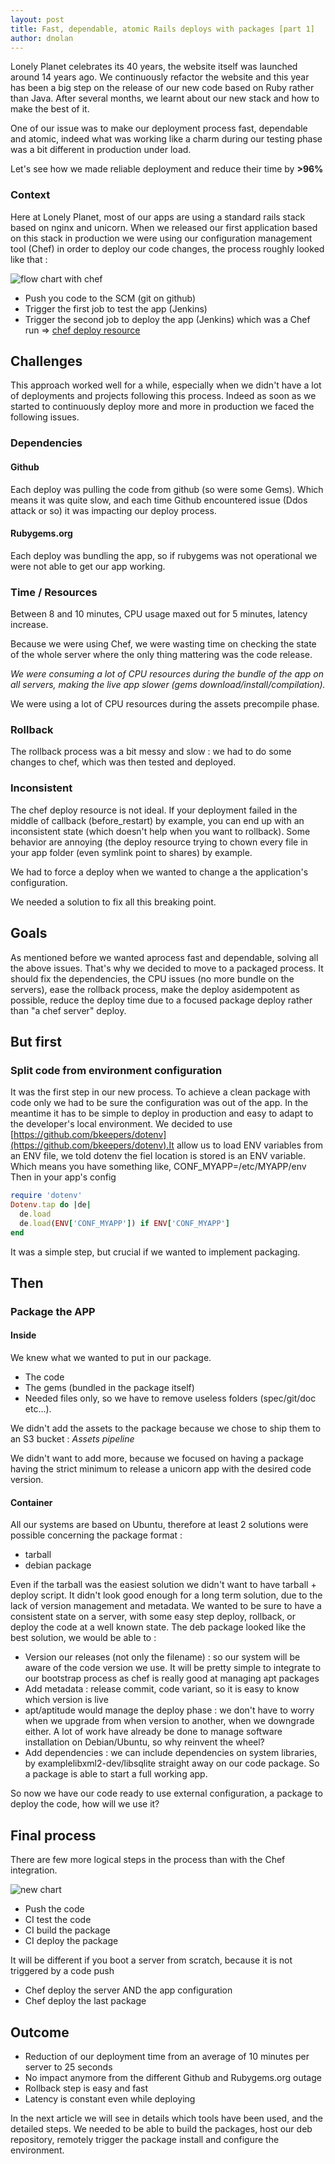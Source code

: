```yaml
---
layout: post
title: Fast, dependable, atomic Rails deploys with packages [part 1]
author: dnolan
---
```


Lonely Planet celebrates its 40 years, the website itself was launched around 14 years ago. We continuously refactor the website and this year has been a big step on the release of our new code based on Ruby rather than Java. After several months, we learnt about our new stack and how to make the best of it.

One of our issue was to make our deployment process fast, dependable and atomic, indeed what was working like a charm during our testing phase was a bit different in production under load.

Let's see how we made reliable deployment and reduce their time by **>96%**

### Context

Here at Lonely Planet, most of our apps are using a standard rails stack based on nginx and unicorn. When we released our first application based on this stack in production we were using our configuration management tool (Chef) in order to deploy our code changes, the process roughly looked like that :

![flow chart with chef](/img/flowchart-with-chef1.png)

- Push you code to the SCM (git on github)
- Trigger the first job to test the app (Jenkins)
- Trigger the second job to deploy the app (Jenkins) which was a Chef run => [chef deploy resource](http://docs.opscode.com/resource_deploy.html)

## Challenges

This approach worked well for a while, especially when we didn't have a lot of deployments and projects following this process. Indeed as soon as we started to continuously deploy more and more in production we faced the following issues.

### Dependencies

#### Github

Each deploy was pulling the code from github (so were some Gems). Which means it was quite slow, and each time Github encountered issue (Ddos attack or so) it was impacting our deploy process.

#### Rubygems.org

Each deploy was bundling the app, so if rubygems was not operational we were not able to get our app working.

### Time / Resources

Between 8 and 10 minutes, CPU usage maxed out for 5 minutes, latency increase.

Because we were using Chef, we were wasting time on checking the state of the whole server where the only thing mattering was the code release.

*We were consuming a lot of CPU resources during the bundle of the app on all servers, making the live app slower (gems download/install/compilation).*

We were using a lot of CPU resources during the assets precompile phase.

### Rollback

The rollback process was a bit messy and slow : we had to do some changes to chef, which was then tested and deployed.

### Inconsistent

The chef deploy resource is not ideal. If your deployment failed in the middle of callback (before_restart) by example, you can end up with an inconsistent state (which doesn't help when you want to rollback). Some behavior are annoying (the deploy resource trying to chown every file in your app folder (even symlink point to shares) by example.

We had to force a deploy when we wanted to change a the application's configuration.

We needed a solution to fix all this breaking point.

## Goals

As mentioned before we wanted aprocess fast and dependable, solving all the above issues. That's why we decided to move to a packaged process. It should fix the dependencies, the CPU issues (no more bundle on the servers), ease the rollback process, make the deploy asidempotent as possible, reduce the deploy time due to a focused package deploy rather than "a chef server" deploy.

## But first

### Split code from environment configuration

It was the first step in our new process. To achieve a clean package with code only we had to be sure the configuration was out of the app. In the meantime it has to be simple to deploy in production and easy to adapt to the developer's local environment. We decided to use [https://github.com/bkeepers/dotenv](https://github.com/bkeepers/dotenv).It allow us to load ENV variables from an ENV file, we told dotenv the fiel location is stored is an ENV variable. Which means you have something like, CONF_MYAPP=/etc/MYAPP/env Then in your app's config

```ruby
require 'dotenv'
Dotenv.tap do |de|
  de.load
  de.load(ENV['CONF_MYAPP']) if ENV['CONF_MYAPP']
end
```

It was a simple step, but crucial if we wanted to implement packaging.

## Then
### Package the APP
#### Inside

We knew what we wanted to put in our package.
 - The code
 - The gems (bundled in the package itself)
 - Needed files only, so we have to remove useless folders (spec/git/doc etc...).

We didn't add the assets to the package because we chose to ship them to an S3 bucket : *Assets pipeline*

We didn't want to add more, because we focused on having a package having the strict minimum to release a unicorn app with the desired code version.

#### Container

All our systems are based on Ubuntu, therefore at least 2 solutions were possible concerning the package format :

- tarball
- debian package

Even if the tarball was the easiest solution we didn't want to have tarball + deploy script. It didn't look good enough for a long term solution, due to the lack of version management and metadata. We wanted to be sure to have a consistent state on a server, with some easy step deploy, rollback, or deploy the code at a well known state. The deb package looked like the best solution, we would be able to :

 - Version our releases (not only the filename) : so our system will be aware of the code version we use. It will be pretty simple to integrate to our bootstrap process as chef is really good at managing apt packages
 - Add metadata : release commit, code variant, so it is easy to know which version is live
 - apt/aptitude would manage the deploy phase : we don't have to worry when we upgrade from when version to another, when we downgrade either. A lot of work have already be done to manage software installation on Debian/Ubuntu, so why reinvent the wheel?
 - Add dependencies : we can include dependencies on system libraries, by examplelibxml2-dev/libsqlite straight away on our code package. So a package is able to start a full working app.

So now we have our code ready to use external configuration, a package to deploy the code, how will we use it?

## Final process

There are few more logical steps in the process than with the Chef integration.

![new chart](/img/flowchart-with-package.png)

- Push the code
- CI test the code
- CI build the package
- CI deploy the package

It will be different if you boot a server from scratch, because it is not triggered by a code push

- Chef deploy the server AND the app configuration
- Chef deploy the last package

## Outcome

 - Reduction of our deployment time from an average of 10 minutes per server to 25 seconds
 - No impact anymore from the different Github and Rubygems.org outage
 - Rollback step is easy and fast
 - Latency is constant even while deploying

In the next article we will see in details which tools have been used, and the detailed steps. We needed to be able to build the packages, host our deb repository, remotely trigger the package install and configure the environment.
